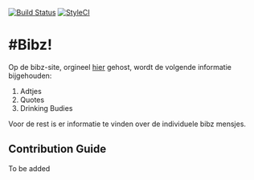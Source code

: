[![Build Status](https://travis-ci.org/BrakInBadjas/BibzSite.svg?branch=dev)](https://travis-ci.org/BrakInBadjas/BibzSite)
[![StyleCI](https://styleci.io/repos/83312669/shield?branch=dev)](https://styleci.io/repos/83312669)

# #Bibz!
Op de bibz-site, orgineel [hier](https://bibz.biz) gehost, wordt de volgende informatie bijgehouden:

 1. Adtjes
 2. Quotes
 3. Drinking Budies

Voor de rest is er informatie te vinden over de individuele bibz mensjes.

## Contribution Guide
To be added
